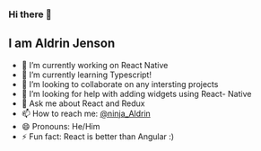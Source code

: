 ### Hi there 👋

## I am Aldrin Jenson


<!--

**aldrinjenson/aldrinjenson** is a ✨ _special_ ✨ repository because its `README.md` (this file) appears on your GitHub profile.

Here are some ideas to get you started:
-->

- 🔭 I’m currently working on React Native
- 🌱 I’m currently learning Typescript!
- 👯 I’m looking to collaborate on any intersting projects
- 🤔 I’m looking for help with adding widgets using React- Native
- 💬 Ask me about React and Redux
- 📫 How to reach me: [@ninja_Aldrin](https://twitter.com/ninja_Aldrin/)
- 😄 Pronouns: He/Him
- ⚡ Fun fact: React is better than Angular :)
